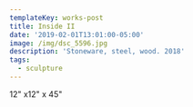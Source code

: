 ```yaml
---
templateKey: works-post
title: Inside II
date: '2019-02-01T13:01:00-05:00'
image: /img/dsc_5596.jpg
description: 'Stoneware, steel, wood. 2018'
tags:
  - sculpture
---
```

12" x12" x 45"
